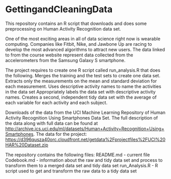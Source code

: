 GettingandCleaningData
======================

This repository contains an R script that downloads and does some preprocessing on Human Activity Recognition data set. 

One of the most exciting areas in all of data science right now is wearable computing. Companies like Fitbit, Nike, and Jawbone Up are racing to develop the most advanced algorithms to attract new users. The data linked to from the course website represent data collected from the accelerometers from the Samsung Galaxy S smartphone. 
 
The project requires to create one R script called run_analysis.R that does the following.
Merges the training and the test sets to create one data set.
Extracts only the measurements on the mean and standard deviation for each measurement.
Uses descriptive activity names to name the activities in the data set
Appropriately labels the data set with descriptive activity names.
Creates a second, independent tidy data set with the average of each variable for each activity and each subject.

Downloads of the data from the UCI Machine Learning Repository of Human Activity Recognition Using Smartphones Data Set. The full description of the data along with full data can be found at http://archive.ics.uci.edu/ml/datasets/Human+Activity+Recognition+Using+Smartphones.
The data for the project: https://d396qusza40orc.cloudfront.net/getdata%2Fprojectfiles%2FUCI%20HAR%20Dataset.zip

The repository contains the following files:
README.md - current file
Codebook.md -  information about the raw and tidy data set and process to transform them to a merged data set and tidy data set
run_Analysis.R - R script used to get and transform the raw data to a tidy data set
